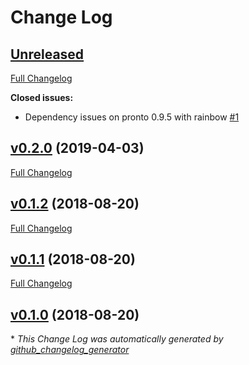 # Change Log

## [Unreleased](https://github.com/aergonaut/pronto-goodcheck/tree/HEAD)

[Full Changelog](https://github.com/aergonaut/pronto-goodcheck/compare/v0.2.0...HEAD)

**Closed issues:**

- Dependency issues on pronto 0.9.5 with rainbow [\#1](https://github.com/aergonaut/pronto-goodcheck/issues/1)

## [v0.2.0](https://github.com/aergonaut/pronto-goodcheck/tree/v0.2.0) (2019-04-03)
[Full Changelog](https://github.com/aergonaut/pronto-goodcheck/compare/v0.1.2...v0.2.0)

## [v0.1.2](https://github.com/aergonaut/pronto-goodcheck/tree/v0.1.2) (2018-08-20)
[Full Changelog](https://github.com/aergonaut/pronto-goodcheck/compare/v0.1.1...v0.1.2)

## [v0.1.1](https://github.com/aergonaut/pronto-goodcheck/tree/v0.1.1) (2018-08-20)
[Full Changelog](https://github.com/aergonaut/pronto-goodcheck/compare/v0.1.0...v0.1.1)

## [v0.1.0](https://github.com/aergonaut/pronto-goodcheck/tree/v0.1.0) (2018-08-20)


\* *This Change Log was automatically generated by [github_changelog_generator](https://github.com/skywinder/Github-Changelog-Generator)*